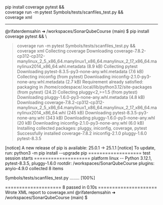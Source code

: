 pip install coverage pytest && \
coverage run -m pytest Symbols/tests/scanfiles_test.py && \
coverage xml

---

@rifaterdemsahin ➜ /workspaces/SonarQubeCourse (main) $ pip install coverage pytest && \
> coverage run -m pytest Symbols/tests/scanfiles_test.py && \
> coverage xml
Collecting coverage
  Downloading coverage-7.8.2-cp312-cp312-manylinux_2_5_x86_64.manylinux1_x86_64.manylinux_2_17_x86_64.manylinux2014_x86_64.whl.metadata (8.9 kB)
Collecting pytest
  Downloading pytest-8.3.5-py3-none-any.whl.metadata (7.6 kB)
Collecting iniconfig (from pytest)
  Downloading iniconfig-2.1.0-py3-none-any.whl.metadata (2.7 kB)
Requirement already satisfied: packaging in /home/codespace/.local/lib/python3.12/site-packages (from pytest) (24.2)
Collecting pluggy<2,>=1.5 (from pytest)
  Downloading pluggy-1.6.0-py3-none-any.whl.metadata (4.8 kB)
Downloading coverage-7.8.2-cp312-cp312-manylinux_2_5_x86_64.manylinux1_x86_64.manylinux_2_17_x86_64.manylinux2014_x86_64.whl (245 kB)
Downloading pytest-8.3.5-py3-none-any.whl (343 kB)
Downloading pluggy-1.6.0-py3-none-any.whl (20 kB)
Downloading iniconfig-2.1.0-py3-none-any.whl (6.0 kB)
Installing collected packages: pluggy, iniconfig, coverage, pytest
Successfully installed coverage-7.8.2 iniconfig-2.1.0 pluggy-1.6.0 pytest-8.3.5

[notice] A new release of pip is available: 25.0.1 -> 25.1.1
[notice] To update, run: python3 -m pip install --upgrade pip
=================== test session starts ====================
platform linux -- Python 3.12.1, pytest-8.3.5, pluggy-1.6.0
rootdir: /workspaces/SonarQubeCourse
plugins: anyio-4.9.0
collected 8 items                                          

Symbols/tests/scanfiles_test.py ........             [100%]

==================== 8 passed in 0.10s =====================
Wrote XML report to coverage.xml
@rifaterdemsahin ➜ /workspaces/SonarQubeCourse (main) $ 